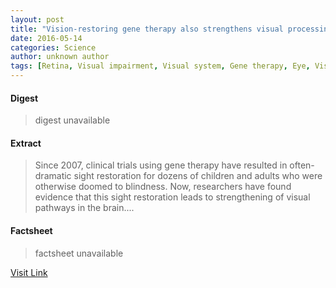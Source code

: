 ```yaml
---
layout: post
title: "Vision-restoring gene therapy also strengthens visual processing pathways in brain"
date: 2016-05-14
categories: Science
author: unknown author
tags: [Retina, Visual impairment, Visual system, Gene therapy, Eye, Visual perception, Brain, Clinical trial, Functional magnetic resonance imaging, Medical imaging, Health, Cognitive science, Health sciences, Vision, Medical specialties, Nervous system, Medicine, Clinical medicine, Neuroscience]
---
```



#### Digest
>digest unavailable

#### Extract
>Since 2007, clinical trials using gene therapy have resulted in often-dramatic sight restoration for dozens of children and adults who were otherwise doomed to blindness. Now, researchers have found evidence that this sight restoration leads to strengthening of visual pathways in the brain....

#### Factsheet
>factsheet unavailable

[Visit Link](http://www.sciencedaily.com/releases/2015/07/150715155319.htm)


